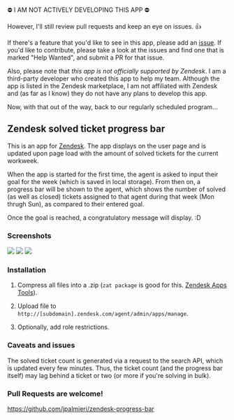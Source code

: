 ⛔️ I AM NOT ACTIVELY DEVELOPING THIS APP ⛔️

However, I'll still review pull requests and keep an eye on issues. 👍

If there's a feature that you'd like to see in this app, please add an [issue]("/jpalmieri/zendesk-progress-bar/issues"). If you'd like to contribute, please take a look at the issues and find one that is marked "Help Wanted", and submit a PR for that issue.

Also, please note that _this app is not officially supported by Zendesk_. I am a third-party developer who created this app to help my team. Although the app is listed in the Zendesk marketplace, I am not affiliated with Zendesk and (as far as I know) they do not have any plans to develop this app.

Now, with that out of the way, back to our regularly scheduled program...

## Zendesk solved ticket progress bar

This is an app for [Zendesk](https://www.zendesk.com/). The app displays on the user page and is updated upon page load with the amount of solved tickets for the current workweek.

When the app is started for the first time, the agent is asked to input their goal for the week (which is saved in local storage). From then on, a progress bar will be shown to the agent, which shows the number of solved (as well as closed) tickets assigned to that agent during that week (Mon thrugh Sun), as compared to their entered goal.

Once the goal is reached, a congratulatory message will display. :D

### Screenshots

![](https://i.gyazo.com/b459a52d79189e43bf443e7c52ca9e49.png)
![](https://i.gyazo.com/866c7a8c9007652a87056c4c9eacce71.png)
![](https://i.gyazo.com/3347eaab686822a378d704bc661f470a.png)

### Installation

1. Compress all files into a .zip (`zat package` is good for this. [Zendesk Apps Tools](https://support.zendesk.com/hc/en-us/articles/203691236-Installing-and-using-the-Zendesk-apps-tools)).

2. Upload file to `http://[subdomain].zendesk.com/agent/admin/apps/manage`.

3. Optionally, add role restrictions.

### Caveats and issues

The solved ticket count is generated via a request to the search API, which is updated every few minutes. Thus, the ticket count (and the progress bar itself) may lag behind a ticket or two (or more if you're solving in bulk).

### Pull Requests are welcome!

https://github.com/jpalmieri/zendesk-progress-bar
